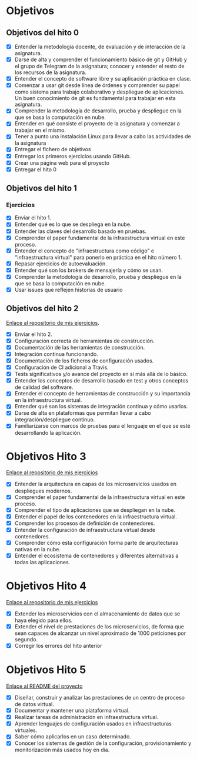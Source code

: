 # Objetivos




## Objetivos del hito 0
- [x] Entender la metodología docente, de evaluación y de interacción de la asignatura.
- [x] Darse de alta y comprender el funcionamiento básico de git y GitHub y el grupo de Telegram de la asignatura; conocer y entender el resto de los recursos de la asignatura.
- [x] Entender el concepto de software libre y su aplicación práctica en clase.
- [x] Comenzar a usar git desde línea de órdenes y comprender su papel como sistema para trabajo colaborativo y despliegue de aplicaciones. Un buen conocimiento de git es fundamental para trabajar en esta asignatura.
- [x] Comprender la metodología de desarrollo, prueba y despliegue en la que se basa la computación en nube.
- [x] Entender en qué consiste el proyecto de la asignatura y comenzar a trabajar en el mismo.
- [x] Tener a punto una instalación Linux para llevar a cabo las actividades de la asignatura
- [x] Entregar el fichero de objetivos 
- [X] Entregar los primeros ejercicios usando GitHub.
- [X] Crear una página web para el proyecto
- [X] Entregar el hito 0

## Objetivos del hito 1

###  Ejercicios
- [X] Enviar el hito 1.
- [X] Entender qué es lo que se despliega en la nube.
- [X] Entender las claves del desarrollo basado en pruebas.
- [X] Comprender el paper fundamental de la infraestructura virtual en este proceso.
- [X] Entender el concepto de "infraestructura como código" e "infraestructura virtual" para ponerlo en práctica en el hito número 1.
- [X] Repasar ejercicios de autoevaluación.
- [X] Entender qué son los brokers de mensajería y cómo se usan.
- [X] Comprender la metodología de desarrollo, prueba y despliegue en la que se basa la computación en nube.
- [X] Usar issues que reflejen historias de usuario

## Objetivos del hito 2
[Enlace al repositorio de mis ejercicios](https://github.com/ibe16/CC-19-20-Ejercicios/blob/master/Ejercicios%20Tema%202/Ejercicios%20Tema%202.md).
- [X] Enviar el hito 2.
- [X] Configuración correcta de herramientas de construcción.
- [X] Documentación de las herramientas de construcción.
- [X] Integración continua funcionando.
- [X] Documentación de los ficheros de configuración usados.
- [X] Configuración de CI adicional a Travis.
- [X] Tests significativos y/o avance del proyecto en sí más allá de lo básico.
- [X] Entender los conceptos de desarrollo basado en test y otros conceptos de calidad del software.
- [X] Entender el concepto de herramientas de construcción y su importancia en la infraestructura virtual.
- [X] Entender qué son los sistemas de integración continua y cómo usarlos.
- [X] Darse de alta en plataformas que permitan llevar a cabo integración/despliegue continuo.
- [X] Familiarizarse con marcos de pruebas para el lenguaje en el que se esté desarrollando la aplicación.

# Objetivos Hito 3
[Enlace al repositorio de mis ejercicios](https://github.com/ibe16/CC-19-20-Ejercicios/tree/master/Ejercicios%20Tema%203)

- [X] Entender la arquitectura en capas de los microservicios usados en despliegues modernos.
- [X] Comprender el paper fundamental de la infraestructura virtual en este proceso.
- [X] Comprender el tipo de aplicaciones que se despliegan en la nube.
- [X] Entender el papel de los contenedores en la infraestructura virtual.
- [X] Comprender los procesos de definición de contenedores.
- [X] Entender la configuración de infraestructura virtual desde contenedores.
- [X] Comprender cómo esta configuración forma parte de arquitecturas nativas en la nube.
- [X] Entender el ecosistema de contenedores y diferentes alternativas a todas las aplicaciones.

# Objetivos Hito 4
[Enlace al repositorio de mis ejercicios](https://github.com/ibe16/CC-19-20-Ejercicios)

- [X] Extender los microservicios con el almacenamiento de datos que se haya elegido para ellos.
- [X] Extender el nivel de prestaciones de los microservicios, de forma que sean capaces de alcanzar un nivel aproximado de 1000 peticiones por segundo.
- [X] Corregir los errores del hito anterior

# Objetivos Hito 5
[Enlace al README del proyecto](https://github.com/ibe16/CC-19-20-Proyecto/blob/master/README.md)

- [X] Diseñar, construir y analizar las prestaciones de un centro de proceso de datos virtual.
- [X] Documentar y mantener una plataforma virtual.
- [X] Realizar tareas de administración en infraestructura virtual.
- [X] Aprender lenguajes de configuración usados en infraestructuras virtuales.
- [X] Saber cómo aplicarlos en un caso determinado.
- [X] Conocer los sistemas de gestión de la configuración, provisionamiento y monitorización más usados hoy en día.